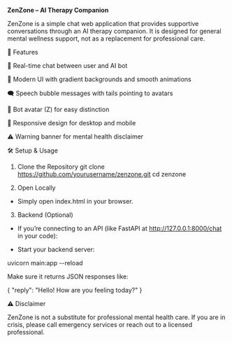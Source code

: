 **ZenZone – AI Therapy Companion**

ZenZone is a simple chat web application that provides supportive conversations through an AI therapy companion.
It is designed for general mental wellness support, not as a replacement for professional care.

🚀 Features

💬 Real-time chat between user and AI bot

🎨 Modern UI with gradient backgrounds and smooth animations

🗨️ Speech bubble messages with tails pointing to avatars

🤖 Bot avatar (Z) for easy distinction

📱 Responsive design for desktop and mobile

⚠️ Warning banner for mental health disclaimer

🛠️ Setup & Usage
1. Clone the Repository
git clone https://github.com/yourusername/zenzone.git
cd zenzone

2. Open Locally

- Simply open index.html in your browser.

3. Backend (Optional)

- If you’re connecting to an API (like FastAPI at http://127.0.0.1:8000/chat in your code):

- Start your backend server:

uvicorn main:app --reload


Make sure it returns JSON responses like:

{ "reply": "Hello! How are you feeling today?" }

⚠️ Disclaimer

ZenZone is not a substitute for professional mental health care.
If you are in crisis, please call emergency services or reach out to a licensed professional.
